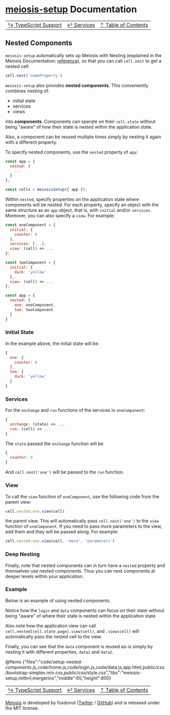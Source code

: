# [meiosis-setup](https://meiosis.js.org/setup) Documentation

| | | |
| ---- | ---- | ---- |
| [&rarrhk; TypeScript Support](setup-typescript-support.html) | [&larrhk; Services](setup-services.html) | [&#8673; Table of Contents](setup-toc.html) |

## Nested Components

`meiosis-setup` automatically sets up Meiosis with Nesting (explained in the Meiosis Documentation:
[reference](http://meiosis.js.org/docs/09-nesting.html)), so that you can call `cell.nest` to get a
nested cell:

```js
cell.nest('someProperty')
```

`meiosis-setup` also provides **nested components**. This conveniently combines nesting of:
- initial state
- services
- views

into **components**. Components can operate on their `cell.state` without being "aware" of how their
state is nested within the application state.

Also, a component can be reused multiple times simply by nesting it again with a different property.

To specify nested components, use the `nested` property of `app`:

```js
const app = {
  nested: {
    ...
  }
};

const cells = meiosisSetup({ app });
```

Within `nested`, specify properties on the application state where components will be nested. For
each property, specify an object with the same structure as an `app` object, that is, with
`initial` and/or `services`. Moreover, you can also specify a `view`. For example:

```js
const oneComponent = {
  initial: {
    counter: 0
  },
  services: [...],
  view: (cell) => ...
};

const twoComponent = {
  initial: {
    duck: 'yellow'
  },
  view: (cell) => ...
};

const app = {
  nested: {
    one: oneComponent,
    two: twoComponent
  }
}
```

### Initial State

In the example above, the initial state will be:

```js
{
  one: {
    counter: 0
  },
  two: {
    duck: 'yellow'
  }
}
```

### Services

For the `onchange` and `run` functions of the services in `oneComponent`:

```js
{
  onchange: (state) => ...
  run: (cell) => ...
}
```

The `state` passed the `onchange` function will be

```js
{
  counter: 0
}
```

And `cell.nest('one')` will be passed to the `run` function.

### View

To call the `view` function of `oneComponent`, use the following code from the parent view:

```js
cell.nested.one.view(cell)
```

the parent view. This will automatically pass `cell.nest('one')` to the `view` function of
`oneComponent`. If you need to pass more parameters to the view, add them and they will be passed
along. For example:

```js
cell.nested.one.view(cell, 'more', 'parameters')
```

### Deep Nesting

Finally, note that nested components can in turn have a `nested` property and themselves use nested
components. Thus you can nest components at deeper levels within your application.

### Example

Below is an example of using nested components.

Notice how the `login` and `data` components can focus on their state without being "aware" of where
their state is nested within the application state.

Also note how the application view can call `cell.nested[cell.state.page].view(cell)`, and
`.view(cell)` will automatically pass the nested cell to the view.

Finally, you can see that the `data` component is reused as-is simply by nesting it with different
properties, `data1` and `data2`.

@flems {"files":"code/setup-nested-components.js,code/home.js,code/login.js,code/data.js,app.html,public/css/bootstrap-simplex.min.css,public/css/style.css","libs":"meiosis-setup,mithril,mergerino","middle":65,"height":800}

| | | |
| ---- | ---- | ---- |
| [&rarrhk; TypeScript Support](setup-typescript-support.html) | [&larrhk; Services](setup-services.html) | [&#8673; Table of Contents](setup-toc.html) |

[Meiosis](https://meiosis.js.org) is developed by foxdonut ([Twitter](http://twitter.com/foxdonut00) /
[GitHub](https://github.com/foxdonut)) and is released under the MIT license.
